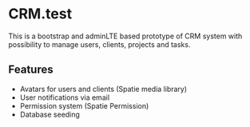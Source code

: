 
# CRM.test

This is a bootstrap and adminLTE based prototype of CRM system with possibility to manage users, clients, projects and tasks.


## Features

- Avatars for users and clients (Spatie media library)
- User notifications via email
- Permission system (Spatie Permission)
- Database seeding

